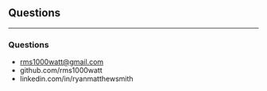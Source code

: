 <!-- .slide: data-background="img/background-lightgreen-orig.jpg" -->

## Questions

---
<!-- .slide: data-background="img/background-lightgreen-orig.jpg" -->

### Questions

- rms1000watt@gmail.com <!-- .element: class="fragment" -->
- github.com/rms1000watt <!-- .element: class="fragment" -->
- linkedin.com/in/ryanmatthewsmith <!-- .element: class="fragment" -->
